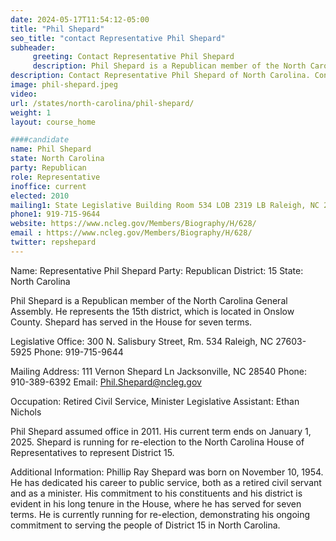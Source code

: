 ```yaml
---
date: 2024-05-17T11:54:12-05:00
title: "Phil Shepard"
seo_title: "contact Representative Phil Shepard"
subheader:
     greeting: Contact Representative Phil Shepard
     description: Phil Shepard is a Republican member of the North Carolina General Assembly. He represents the 15th district, which is located in Onslow County.
description: Contact Representative Phil Shepard of North Carolina. Contact information for Phil Shepard includes email address, phone number, and mailing address.
image: phil-shepard.jpeg
video:
url: /states/north-carolina/phil-shepard/
weight: 1
layout: course_home

####candidate
name: Phil Shepard
state: North Carolina
party: Republican
role: Representative
inoffice: current
elected: 2010
mailing1: State Legislative Building Room 534 LOB 2319 LB Raleigh, NC 27601-1096
phone1: 919-715-9644
website: https://www.ncleg.gov/Members/Biography/H/628/
email : https://www.ncleg.gov/Members/Biography/H/628/
twitter: repshepard
---
```

Name: Representative Phil Shepard
Party: Republican
District: 15
State: North Carolina

Phil Shepard is a Republican member of the North Carolina General Assembly. He represents the 15th district, which is located in Onslow County. Shepard has served in the House for seven terms.

Legislative Office:
300 N. Salisbury Street, Rm. 534
Raleigh, NC 27603-5925
Phone: 919-715-9644

Mailing Address:
111 Vernon Shepard Ln
Jacksonville, NC 28540
Phone: 910-389-6392
Email: Phil.Shepard@ncleg.gov

Occupation: Retired Civil Service, Minister
Legislative Assistant: Ethan Nichols

Phil Shepard assumed office in 2011. His current term ends on January 1, 2025. Shepard is running for re-election to the North Carolina House of Representatives to represent District 15.

Additional Information:
Phillip Ray Shepard was born on November 10, 1954. He has dedicated his career to public service, both as a retired civil servant and as a minister. His commitment to his constituents and his district is evident in his long tenure in the House, where he has served for seven terms. He is currently running for re-election, demonstrating his ongoing commitment to serving the people of District 15 in North Carolina.

